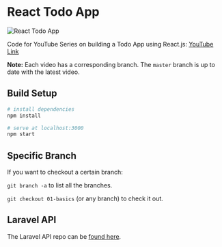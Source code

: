 # React Todo App 

![React Todo App](https://user-images.githubusercontent.com/4316355/40896619-028936a4-6784-11e8-8bad-1ef6537a1a12.png)

Code for YouTube Series on building a Todo App using React.js: [YouTube Link](https://www.youtube.com/playlist?list=PLEhEHUEU3x5qz5OYDXamBmYnLvwboYTdH)

**Note:** Each video has a corresponding branch. The `master` branch is up to date with the latest video.

## Build Setup

``` bash
# install dependencies
npm install

# serve at localhost:3000
npm start
```

## Specific Branch

If you want to checkout a certain branch:

`git branch -a` to list all the branches.

`git checkout 01-basics` (or any branch) to check it out.

## Laravel API

The Laravel API repo can be [found here](https://github.com/drehimself/todo-laravel).
